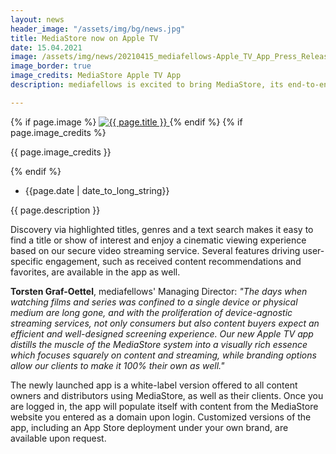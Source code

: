 ```yaml
---
layout: news
header_image: "/assets/img/bg/news.jpg"
title: MediaStore now on Apple TV
date: 15.04.2021
image: /assets/img/news/20210415_mediafellows-Apple_TV_App_Press_Release.jpg
image_border: true
image_credits: MediaStore Apple TV App
description: mediafellows is excited to bring MediaStore, its end-to-end content sales and distribution solution, to Apple TV. With a unique design providing a sleek screening experience that takes its cue from state-of-the-art OTT streaming services, MediaStore's catalog tvOS app focuses on content browsing and video streaming and is designed to let content buyers switch seamlessly from desktop and mobile versions of the MediaStore's client-facing websites. 

---
```


<div class="row">
    <div class="col-xl-4 col-lg-4 col-md-12">
        <div class="s-details-img mb-30">
          {% if page.image %}
          <a href="{{ page.image }}" class="view">
            <img src="{{ page.image }}" class="border" alt="{{ page.title }}">  
          </a>
          {% endif %}
          {% if page.image_credits %}
          <p>{{ page.image_credits }}</p>
          {% endif %}
        </div>
    </div>
    <div class="col-xl-8 col-lg-8 col-md-12">
        <div class="service-details mb-40">
          <div class="meta-info">
              <ul>
                  <li class="posts-time">{{page.date | date_to_long_string}}</li>
              </ul>
          </div>
          <p>{{ page.description }}</p>
        </div>
    </div>
</div>
<div class="row">
    <div class="col-xl-12 col-lg-12">
        <div class="service-details mb-40">
          <p>
Discovery via highlighted titles, genres and a text search makes it easy to find a title or show of interest and enjoy a cinematic viewing experience based on our secure video streaming service. Several features driving user-specific engagement, such as received content recommendations and favorites, are available in the app as well.
          </p>
          <p>
<strong>Torsten Graf-Oettel</strong>, mediafellows' Managing Director: <i>"The days when watching films and series was confined to a single device or physical medium are long gone, and with the proliferation of device-agnostic streaming services, not only consumers but also content buyers expect an efficient and well-designed screening experience. Our new Apple TV app distills the muscle of the MediaStore system into a visually rich essence which focuses squarely on content and streaming, while branding options allow our clients to make it 100% their own as well."</i>
          </p>
          <p>
The newly launched app is a white-label version offered to all content owners and distributors using MediaStore, as well as their clients. Once you are logged in, the app will populate itself with content from the MediaStore website you entered as a domain upon login. Customized versions of the app, including an App Store deployment under your own brand, are available upon request.
          </p>
        </div>
    </div>
</div>
